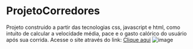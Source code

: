 # ProjetoCorredores
Projeto construido a partir das tecnologias css, javascript e html, como intuito de calcular a velocidade média, pace e o gasto calórico do usuário após sua corrida.
Acesse o site através do link: <a href = 'https://marcosfantastico.github.io/ProjetoCorredores/'>Clique aqui</a>
![image](https://user-images.githubusercontent.com/79537827/137796896-6ae0f938-6637-468a-851b-c8b0c7aef491.png)
